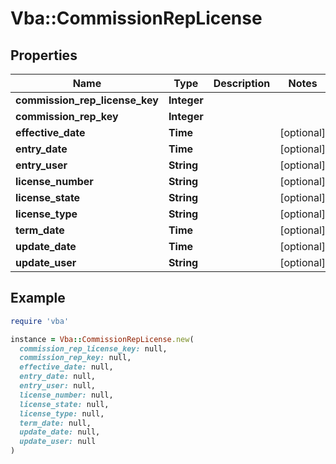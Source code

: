 # Vba::CommissionRepLicense

## Properties

| Name | Type | Description | Notes |
| ---- | ---- | ----------- | ----- |
| **commission_rep_license_key** | **Integer** |  |  |
| **commission_rep_key** | **Integer** |  |  |
| **effective_date** | **Time** |  | [optional] |
| **entry_date** | **Time** |  | [optional] |
| **entry_user** | **String** |  | [optional] |
| **license_number** | **String** |  | [optional] |
| **license_state** | **String** |  | [optional] |
| **license_type** | **String** |  | [optional] |
| **term_date** | **Time** |  | [optional] |
| **update_date** | **Time** |  | [optional] |
| **update_user** | **String** |  | [optional] |

## Example

```ruby
require 'vba'

instance = Vba::CommissionRepLicense.new(
  commission_rep_license_key: null,
  commission_rep_key: null,
  effective_date: null,
  entry_date: null,
  entry_user: null,
  license_number: null,
  license_state: null,
  license_type: null,
  term_date: null,
  update_date: null,
  update_user: null
)
```

